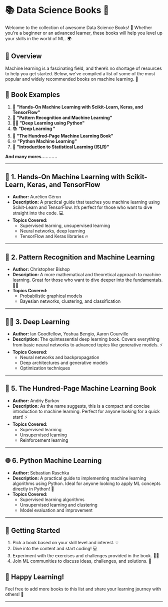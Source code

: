 # 📚 Data Science Books 📖

Welcome to the collection of awesome Data Science Books! 🤖 Whether you're a beginner or an advanced learner, these books will help you level up your skills in the world of ML. 🌍

## 🧠 Overview

Machine learning is a fascinating field, and there’s no shortage of resources to help you get started. Below, we've compiled a list of some of the most popular and widely recommended books on machine learning. 📘

## 📜 Book Examples

1. 📘 **"Hands-On Machine Learning with Scikit-Learn, Keras, and TensorFlow"**
2. 📖 **"Pattern Recognition and Machine Learning"**
3. 🧑‍🏫 **"Deep Learning using Python"**
4. 📚 **"Deep Learning "**
5. 🤖 **"The Hundred-Page Machine Learning Book"**
6. 🌐 **"Python Machine Learning"**
7. 📘 **"Introduction to Statistical Learning (ISLR)"**

**And many mores...........**

---

## 📘 1. Hands-On Machine Learning with Scikit-Learn, Keras, and TensorFlow

- **Author:** Aurélien Géron
- **Description:** A practical guide that teaches you machine learning using Scikit-Learn and TensorFlow. It’s perfect for those who want to dive straight into the code. 💻
- **Topics Covered:** 
  - Supervised learning, unsupervised learning
  - Neural networks, deep learning
  - TensorFlow and Keras libraries 🔥
  
---

## 📖 2. Pattern Recognition and Machine Learning

- **Author:** Christopher Bishop
- **Description:** A more mathematical and theoretical approach to machine learning. Great for those who want to dive deeper into the fundamentals. 🧑‍🏫
- **Topics Covered:** 
  - Probabilistic graphical models
  - Bayesian networks, clustering, and classification
  
---

## 🧑‍🏫 3. Deep Learning 

- **Author:** Ian Goodfellow, Yoshua Bengio, Aaron Courville
- **Description:** The quintessential deep learning book. Covers everything from basic neural networks to advanced topics like generative models. ⚡
- **Topics Covered:** 
  - Neural networks and backpropagation
  - Deep architectures and generative models
  - Optimization techniques

---


## 🤖 5. The Hundred-Page Machine Learning Book

- **Author:** Andriy Burkov
- **Description:** As the name suggests, this is a compact and concise introduction to machine learning. Perfect for anyone looking for a quick start! ⚡
- **Topics Covered:** 
  - Supervised learning
  - Unsupervised learning
  - Reinforcement learning

---

## 🌐 6. Python Machine Learning

- **Author:** Sebastian Raschka
- **Description:** A practical guide to implementing machine learning algorithms using Python. Ideal for anyone looking to apply ML concepts directly in Python! 🐍
- **Topics Covered:** 
  - Supervised learning algorithms
  - Unsupervised learning and clustering
  - Model evaluation and improvement

---

## 🚀 Getting Started

1. Pick a book based on your skill level and interest. 💡
2. Dive into the content and start coding! 💻
3. Experiment with the exercises and challenges provided in the book. 🧑‍🔬
4. Join ML communities to discuss ideas, challenges, and solutions. 🤝

## 🎉 Happy Learning!

Feel free to add more books to this list and share your learning journey with others! 🤗

---


